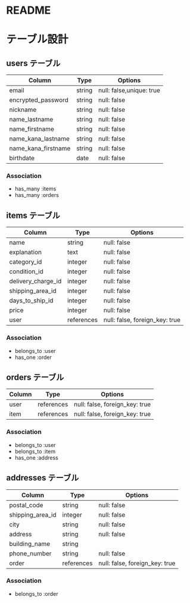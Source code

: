 # README

# テーブル設計

## users テーブル

| Column              | Type    | Options                 |
| ------------------- | ------- | ----------------------- |
| email               | string  | null: false,unique: true|
| encrypted_password  | string  | null: false             |
| nickname            | string  | null: false             |
| name_lastname       | string  | null: false             |
| name_firstname      | string  | null: false             |
| name_kana_lastname  | string  | null: false             |
| name_kana_firstname | string  | null: false             |
| birthdate           | date    | null: false             |

### Association
- has_many :items
- has_many :orders

## items テーブル

| Column             | Type       | Options               |
| ------------------ | ---------- | --------------------- |
| name               | string     | null: false           |
| explanation        | text       | null: false           |
| category_id        | integer    | null: false           |
| condition_id       | integer    | null: false           |
| delivery_charge_id | integer    | null: false           |
| shipping_area_id   | integer    | null: false           |
| days_to_ship_id    | integer    | null: false           |
| price              | integer    | null: false           |
| user               | references | null: false, foreign_key: true |

### Association
- belongs_to :user
- has_one :order

## orders テーブル

| Column     | Type       | Options                         |
| ---------- | ---------- | ------------------------------- |
| user       | references | null: false, foreign_key: true  |
| item       | references | null: false, foreign_key: true  |

### Association
- belongs_to :user
- belongs_to :item
- has_one :address



## addresses テーブル

| Column             | Type       | Options               |
| ------------------ | ---------- | --------------------- |
| postal_code        | string     | null: false           |
| shipping_area_id   | integer    | null: false           |
| city               | string     | null: false           |
| address            | string     | null: false           |
| building_name      | string     |                       |
| phone_number       | string     | null: false           |
| order              | references | null: false, foreign_key: true  |

### Association
- belongs_to :order
